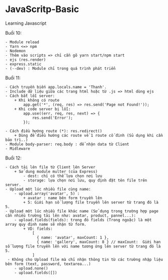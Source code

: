 # JavaScritp-Basic
Learning Javascript

Buổi 10:

    - Module reload
    - Yarn <=> npm
    - Nodemon
    - Thêm vào scripts => chỉ cần gõ yarn start/npm start
    - ejs (res.render)
    - express.static
    - (--dev) : Module chỉ trong quá trình phát triển
    
Buổi 11:

    - Cách truyền biến app.locals.name = 'Thanh'.
    - Include dữ liệu giữa các trang html hoặc từ .js => html dùng ejs
    - Cách bắt lỗi server:
        + Khi không có route
            app.get('*', (req, res) => res.send('Page not Found!'));
        + Khi code server bị lỗi:
            app.use((err, req, res, next) => {
                res.send('Error');
            });

    - Cách điều hướng route (*): res.redirect()
        + Dùng để điều hướng các route về 1 route cố đinh (Sủ dụng khi cần bảo trì..)
    - Module body-parser: req.body : để nhận data từ Client
    - Midleware

Buổi 12:

    - Cách tải lên file từ Client lên Server
        + Sử dung module multer (của Express)
            - dest: chỉ có thể lựa chọn nơi lưu
            - storage: lựa chọn nơi lưu, quy định đặt tên file trên server.
    - Upload một lúc nhiều file cùng name:
        - upload.array('avatar', 5) :
            + avatar : name bên form truyền lên
            + 5: Giới hạn số lượng file truyền lên server từ trang đó là 5.
    - Upload một lúc nhiều file khác name (Sử dụng trong trường hợp page cần nhiều trường tải lên như: avatar, product, pannel...):
        - upload.fields(fields): trong đó fields (Trong ngoặc) là một array quy định name sẽ nhận từ form. 
            + VD: fields:
                [
                  { name: 'avatar', maxCount: 1 },
                  { name: 'gallery', maxCount: 8 } // maxCount:  Giới hạn số lượng file truyền lên với name tương ứng lên server từ trang đó là 5.
                ]
     - Không cho Upload file mà chỉ nhận thông tin từ các trường nhập liệu bên form (text, password, textarea...)
        - upload.none()
        - upload.fields([])
